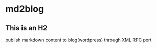md2blog
=======
This is an H2
-------------
publish markdown content to blog(wordpress) through XML RPC port
